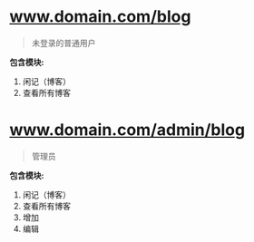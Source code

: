 www.domain.com/blog
===
>未登录的普通用户

**包含模块:**

1. 闲记（博客）
  1. 查看所有博客
  
www.domain.com/admin/blog
===
>管理员

**包含模块:**

1. 闲记（博客）
  1. 查看所有博客
  1. 增加
  1. 编辑
